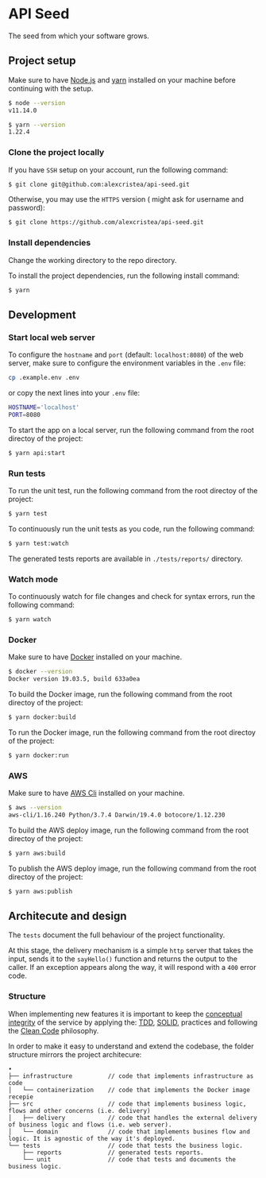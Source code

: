 # API Seed

The seed from which your software grows.
## Project setup

Make sure to have [Node.js](https://nodejs.org) and [yarn](https://yarnpkg.com) installed on your machine before continuing with the setup.

```bash
$ node --version
v11.14.0

$ yarn --version
1.22.4
```

### Clone the project locally

If you have `SSH` setup on your account, run the following command:

```bash
$ git clone git@github.com:alexcristea/api-seed.git
```

Otherwise, you may use the `HTTPS` version ( might ask for username and password):

```bash
$ git clone https://github.com/alexcristea/api-seed.git
```

### Install dependencies

Change the working directory to the repo directory.

To install the project dependencies, run the following install command:

```bash
$ yarn
```

## Development

### Start local web server

To configure the `hostname` and `port` (default: `localhost:8080`) of the web server, make sure to configure the environment variables in the `.env` file:

```bash
cp .example.env .env
```

or copy the next lines into your `.env` file:

```bash
HOSTNAME='localhost'
PORT=8080
```

To start the app on a local server, run the following command from the root directoy of the project:

```bash
$ yarn api:start
```

### Run tests

To run the unit test, run the following command from the root directoy of the project:

```bash
$ yarn test
```

To continuously run the unit tests as you code, run the following command:

```bash
$ yarn test:watch
```

The generated tests reports are available in `./tests/reports/` directory.

### Watch mode

To continuously watch for file changes and check for syntax errors, run the following command:

```bash
$ yarn watch
```

### Docker

Make sure to have [Docker](https://docs.docker.com/get-started/) installed on your machine.

```bash
$ docker --version
Docker version 19.03.5, build 633a0ea
```

To build the Docker image, run the following command from the root directoy of the project:

```bash
$ yarn docker:build
```

To run the Docker image, run the following command from the root directoy of the project:

```bash
$ yarn docker:run
```

### AWS

Make sure to have [AWS Cli](https://aws.amazon.com/cli/) installed on your machine.

```bash
$ aws --version
aws-cli/1.16.240 Python/3.7.4 Darwin/19.4.0 botocore/1.12.230
```

To build the AWS deploy image, run the following command from the root directoy of the project:

```bash
$ yarn aws:build
```

To publish the AWS deploy image, run the following command from the root directoy of the project:

```bash
$ yarn aws:publish
```

## Architecute and design

The `tests` document the full behaviour of the project functionality.

At this stage, the delivery mechanism is a simple `http` server that takes the input, sends it to the `sayHello()` function and returns the output to the caller. If an exception appears along the way, it will respond with a `400` error code.

### Structure

When implementing new features it is important to keep the [conceptual integrity](https://architecture.typepad.com/architecture_blog/2011/10/the-importance-of-conceptual-integrity.html) of the service by applying the: [TDD](https://en.wikipedia.org/wiki/Test-driven_development), [SOLID](https://en.wikipedia.org/wiki/SOLID), practices and following the [Clean Code](https://gist.github.com/wojteklu/73c6914cc446146b8b533c0988cf8d29) philosophy.

In order to make it easy to understand and extend the codebase, the folder structure mirrors the project architecure:

```
•
├── infrastructure          // code that implements infrastructure as code
│   └── containerization    // code that implements the Docker image recepie
├── src                     // code that implements business logic, flows and other concerns (i.e. delivery)
│   ├── delivery            // code that handles the external delivery of business logic and flows (i.e. web server).
│   └── domain              // code that implements busines flow and logic. It is agnostic of the way it's deployed.
└── tests                   // code that tests the business logic.
    ├── reports             // generated tests reports.
    └── unit                // code that tests and documents the business logic.
```
